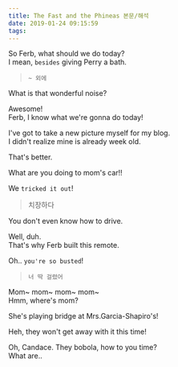 ```yaml
---
title: The Fast and the Phineas 본문/해석
date: 2019-01-24 09:15:59
tags:
---
```


So Ferb, what should we do today?  
I mean, `besides` giving Perry a bath.  
> `~ 외에`

What is that wonderful noise?  

Awesome!  
Ferb, I know what we're gonna do today!  

I've got to take a new picture myself for my blog.  
I didn't realize mine is already week old.  

That's better.  

What are you doing to mom's car!!  

We `tricked it out`!  
> 치장하다  

You don't even know how to drive.  

Well, duh.  
That's why Ferb built this remote.  

Oh.. `you're so busted`!  
> `너 딱 걸렸어`  

Mom~ mom~ mom~ mom~  
Hmm, where's mom?  

She's playing bridge at Mrs.Garcia-Shapiro's!  

Heh, they won't get away with it this time!  

Oh, Candace. They bobola, how to you time?  
What are..  
    

<!-- more -->